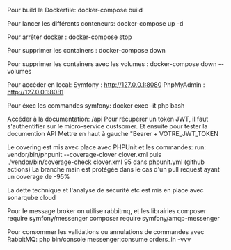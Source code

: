 Pour build le Dockerfile:
docker-compose build

Pour lancer les différents conteneurs: 
docker-compose up -d

Pour arrêter docker :
docker-compose stop

Pour supprimer les containers :
docker-compose down


Pour supprimer les containers avec les volumes :
docker-compose down --volumes

Pour accéder en local:
Symfony : http://127.0.0.1:8080
PhpMyAdmin : http://127.0.0.1:8081

Pour éxec les commandes symfony:
docker exec -it php bash

Accéder à la documentation: /api
Pour récupérer un token JWT, il faut s'authentifier sur le micro-service custsomer. Et ensuite pour tester la documention API Mettre en haut à gauche "Bearer + VOTRE_JWT_TOKEN

Le covering est mis avec place avec PHPUnit et les commandes: run: vendor/bin/phpunit --coverage-clover clover.xml
puis ./vendor/bin/coverage-check clover.xml 95
dans phpunit.yml (github actions)
La branche main est protégée dans le cas d'un pull request ayant un coverage de -95%

La dette technique et l'analyse de sécurité etc est mis en place avec sonarqube cloud


Pour le message broker on utilise rabbitmq, et les librairies
composer require symfony/messenger
composer require symfony/amqp-messenger

Pour consommer les validations ou annulations de commandes avec RabbitMQ: php bin/console messenger:consume orders_in -vvv